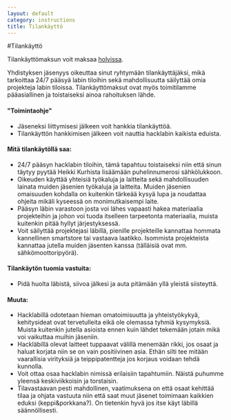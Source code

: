 ```yaml
---
layout: default
category: instructions
title: Tilankäyttö
---
```

#Tilankäyttö

Tilankäyttömaksun voit maksaa <a href="https://holvi.com/shop/hacklabmikkeli/">holvissa</a>.

Yhdistyksen jäsenyys oikeuttaa sinut ryhtymään tilankäyttäjäksi, mikä tarkoittaa 24/7 pääsyä labin tiloihin sekä mahdollisuutta säilyttää omia projekteja labin tiloissa. Tilankäyttömaksut ovat myös toimitilamme pääasiallinen ja toistaiseksi ainoa rahoituksen lähde.

#### "Toimintaohje"

* Jäseneksi liittymisesi jälkeen voit hankkia tilankäyttöä.
* Tilankäyttön hankkimisen jälkeen voit nauttia hacklabin kaikista eduista.

#### Mitä tilankäytöllä saa:

* 24/7 pääsyn hacklabin tiloihin, tämä tapahtuu toistaiseksi niin että sinun täytyy pyytää Heikki Kurhista lisäämään puhelinnumerosi sähkölukkoon.
* Oikeuden käyttää yhteisiä työkaluja ja laitteita sekä mahdollisuuden lainata muiden jäsenien työkaluja ja laitteita. Muiden jäsenien omaisuuden kohdalla on kuitenkin tärkeää kysyä lupa ja noudattaa ohjeita mikäli kyseessä on monimutkaisempi laite.
* Pääsyn läbin varastoon josta voi lähes vapaasti hakea materiaalia projekteihin ja johon voi tuoda itselleen tarpeetonta materiaalia, muista kuitenkin pitää hyllyt järjestyksessä.
* Voit säilyttää projektejasi läbillä, pienille projekteille kannattaa hommata kannellinen smartstore tai vastaava laatikko. Isommista projekteista kannattaa jutella muiden jäsenten kanssa (tälläisiä ovat mm. sähkömoottoripyörä).


#### Tilankäytön tuomia vastuita:

* Pidä huolta läbistä, siivoa jälkesi ja auta pitämään yllä yleistä siisteyttä.

#### Muuta:

* Hacklabillä odotetaan hieman omatoimisuutta ja yhteistyökykyä, kehitysideat ovat tervetulleita eikä ole olemassa tyhmiä kysymyksiä. Muista kuitenkin jutella asioista ennen kuin lähdet tekemään jotain mikä voi vaikuttaa muihin jäseniin.
* Hackläbillä olevat laitteet tuppaavat välillä menemään rikki, jos osaat ja haluat korjata niin se on vain positiivinen asia. Ethän silti tee mitään vaarallisia virityksiä ja teippipatentteja jos korjaus voidaan tehdä kunnolla.
* Voit ottaa osaa hacklabin nimissä erilaisiin tapahtumiin. Näistä puhumme yleensä keskiviikkoisin ja torstaisin.
* Tilavastaavan pesti mahdollinen, vaatimuksena on että osaat kehittää tilaa ja ohjata vastuuta niin että saat muut jäsenet toimimaan kaikkien eduksi (keppi&porkkana?). On tietenkin hyvä jos itse käyt läbillä säännöllisesti.
